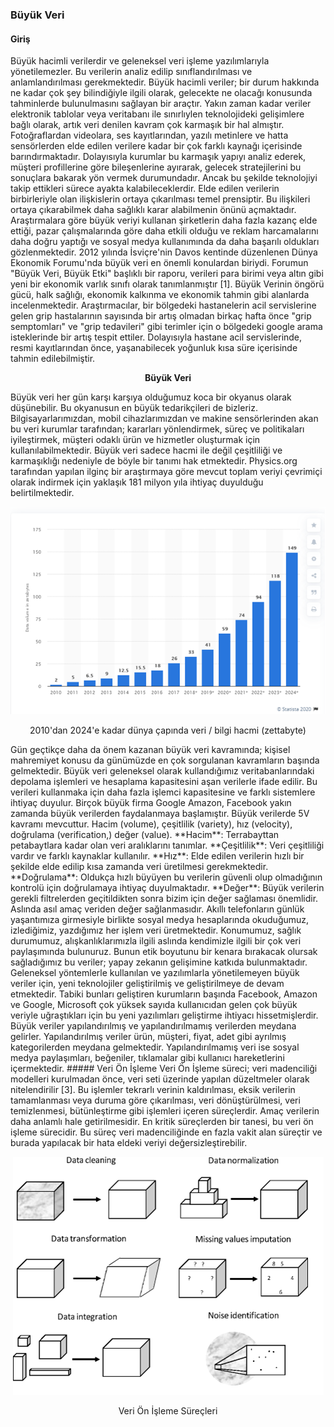 ### Büyük Veri
#### Giriş
Büyük hacimli verilerdir ve geleneksel veri işleme yazılımlarıyla yönetilemezler. Bu verilerin analiz edilip sınıflandırılması ve anlamlandırılması gerekmektedir. Büyük hacimli veriler; bir durum hakkında ne kadar çok şey bilindiğiyle ilgili olarak, gelecekte ne olacağı konusunda tahminlerde bulunulmasını sağlayan bir araçtır. Yakın zaman kadar veriler elektronik tablolar veya veritabanı ile sınırlıylen teknolojideki gelişimlere bağlı olarak, artık veri denilen kavram çok karmaşık bir hal almıştır. Fotoğraflardan videolara, ses kayıtlarından, yazılı metinlere ve hatta sensörlerden elde edilen verilere kadar bir çok farklı kaynağı içerisinde barındırmaktadır. Dolayısıyla kurumlar bu karmaşık yapıyı analiz ederek, müşteri profillerine göre bileşenlerine ayırarak, gelecek stratejilerini bu sonuçlara bakarak yön vermek durumundadır. Ancak bu şekilde teknolojiyi takip ettikleri sürece ayakta kalabileceklerdir. Elde edilen verilerin birbirleriyle olan ilişkislerin ortaya çıkarılması temel prensiptir. Bu ilişkileri ortaya çıkarabilmek daha sağlıklı karar alabilmenin önünü açmaktadır. Araştırmalara göre büyük veriyi kullanan şirketlerin daha fazla kazanç elde ettiği, pazar çalışmalarında göre daha etkili olduğu ve reklam harcamalarını daha doğru yaptığı ve sosyal medya kullanımında da daha başarılı oldukları gözlenmektedir. 2012 yılında İsviçre'nin Davos kentinde düzenlenen Dünya Ekonomik Forumu'nda büyük veri en önemli konulardan biriydi. Forumun "Büyük Veri, Büyük Etki" başlıklı bir raporu, verileri para birimi veya altın gibi yeni bir ekonomik varlık sınıfı olarak tanımlanmıştır [1]. Büyük Verinin öngörü gücü, halk sağlığı, ekonomik kalkınma ve ekonomik tahmin gibi alanlarda incelenmektedir. Araştırmacılar, bir bölgedeki hastanelerin acil servislerine gelen grip hastalarının sayısında bir artış olmadan birkaç hafta önce "grip semptomları" ve "grip tedavileri" gibi terimler için o bölgedeki google arama isteklerinde bir artış tespit ettiler. Dolayısıyla hastane acil servislerinde, resmi kayıtlarından önce, yaşanabilecek yoğunluk kısa süre içerisinde tahmin edilebilmiştir.

<p align="center"><b> Büyük Veri </b></p>
Büyük veri her gün karşı karşıya olduğumuz koca bir okyanus olarak düşünebilir. Bu okyanusun en büyük tedarikçileri de bizleriz. Bilgisayarlarımızdan, mobil cihazlarımızdan ve makine sensörlerinden akan bu veri kurumlar tarafından; kararları yönlendirmek, süreç ve politikaları iyileştirmek, müşteri odaklı ürün ve hizmetler oluşturmak için kullanılabilmektedir. Büyük veri sadece hacmi ile değil çeşitliliği ve karmaşıklığı nedeniyle de böyle bir tanımı hak etmektedir. Physics.org tarafından yapılan ilginç bir araştırmaya göre mevcut toplam veriyi çevrimiçi olarak indirmek için yaklaşık 181 milyon yıla ihtiyaç duyulduğu belirtilmektedir. 
<p align="center">
  <img  src="https://github.com/okansungur/BigData/blob/main/Article/r1.png">
</p>
<p align="center">
  2010'dan 2024'e kadar dünya çapında veri / bilgi hacmi (zettabyte)
</p>
Gün geçtikçe daha da önem kazanan büyük veri kavramında; kişisel mahremiyet konusu da günümüzde en çok sorgulanan kavramların başında gelmektedir.
Büyük veri geleneksel olarak kullandığımız veritabanlarındaki depolama işlemleri ve hesaplama kapasitesini aşan verilerle ifade edilir. Bu verileri kullanmaka için daha fazla işlemci kapasitesine ve farklı sistemlere ihtiyaç duyulur. Birçok büyük firma Google Amazon, Facebook yakın zamanda büyük verilerden faydalanmaya başlamıştır. Büyük verilerde 5V kavramı mevcuttur. Hacim (volume), çeşitlilik (variety), hız (velocity), doğrulama (verification,) değer (value).
**Hacim**: Terrabayttan petabaytlara kadar olan veri aralıklarını tanımlar.
**Çeşitlilik**: Veri çeşitliliği vardır ve farklı kaynaklar kullanılır.
**Hız**: Elde edilen verilerin hızlı bir şekilde elde edilip kısa zamanda veri üretilmesi gerekmektedir.
**Doğrulama**: Oldukça hızlı büyüyen bu verilerin güvenli olup olmadığının kontrolü için doğrulamaya ihtiyaç duyulmaktadır. 
**Değer**: Büyük verilerin gerekli filtrelerden geçitildikten sonra bizim için değer sağlaması önemlidir. Aslında asıl amaç veriden değer sağlanmasıdır.
Akıllı telefonların günlük yaşantımıza girmesiyle birlikte sosyal medya hesaplarında okuduğumuz, izlediğimiz, yazdığımız her işlem veri üretmektedir. Konumumuz, sağlık durumumuz, alışkanlıklarımızla ilgili aslında kendimizle ilgili bir çok veri paylaşımında bulunuruz. Bunun etik boyutunu bir kenara bırakacak olursak sağladığımız bu veriler; yapay zekanın gelişimine katkıda bulunmaktadır. Geleneksel yöntemlerle kullanılan ve yazılımlarla yönetilemeyen büyük veriler için, yeni teknolojiler geliştirilmiş ve geliştirilmeye de devam etmektedir. Tabiki bunları geliştiren kurumların başında Facebook, Amazon ve Google, Microsoft çok yüksek sayıda kullanıcıdan gelen çok büyük veriyle uğraştıkları için bu yeni yazılımları geliştirme ihtiyacı hissetmişlerdir.
Büyük veriler yapılandırılmış ve yapılandırılmamış verilerden meydana gelirler. Yapılandırılmış veriler ürün, müşteri, fiyat, adet gibi ayrılmış kategorilerden meydana gelmektedir. Yapılandırılmamış veri ise sosyal medya paylaşımları, beğeniler, tıklamalar gibi kullanıcı hareketlerini içermektedir.
##### Veri Ön İşleme
Veri Ön İşleme süreci; veri madenciliği modelleri kurulmadan önce, veri seti üzerinde yapılan düzeltmeler olarak nitelendirilir [3]. Bu işlemler tekrarlı verinin kaldırılması, eksik verilerin tamamlanması veya duruma göre çıkarılması, veri dönüştürülmesi, veri temizlenmesi, bütünleştirme gibi işlemleri içeren süreçlerdir. Amaç verilerin daha anlamlı hale getirilmesidir. En kritik süreçlerden bir tanesi, bu veri ön işleme sürecidir. Bu süreç veri madenciliğinde en fazla vakit alan süreçtir ve burada yapılacak bir hata eldeki veriyi değersizleştirebilir.
<p align="center">
  <img  src="https://github.com/okansungur/BigData/blob/main/Article/r2.png">
</p>
<p align="center">
 Veri Ön İşleme Süreçleri 
</p>

